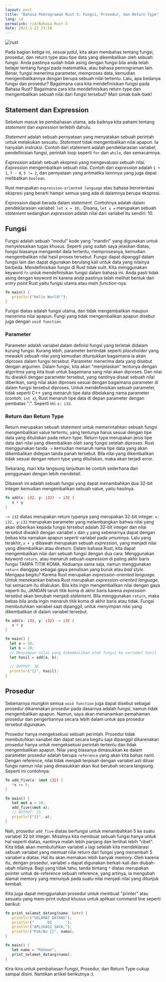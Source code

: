 ```yaml
---
layout: post
title: "Bahasa Pemrograman Rust 3: Fungsi, Prosedur, dan Return Type"
lang: id
permalink: /id/Bahasa-Rust-3
date: 2021-1-22 23:58
---
```


![rust]({{site.baseurl}}/images/rust-3.png)

Pada bagian ketiga ini, sesuai judul, kita akan membahas tentang fungsi, prosedur, dan return type atau tipe data yang dikembalikan oleh sebuah fungsi. 
Anda pastinya sudah tidak asing dengan fungsi bila anda telah belajar tentang fungsi pada matematika, atau bahasa pemrograman lain. Benar, fungsi menerima 
parameter, memproses data, kemudian mengembalikannya dengan berupa sebuah nilai tertentu. Lalu, apa bedanya fungsi dan prosedur? Bagaimana cara 
kita mendefinisikan fungsi pada Bahasa Rust? Bagaimana cara kita mendefinisikan return type dan mengembalikan sebuah nilai dari fungsi tersebut? Mari simak baik-baik!

## Statement dan Expression

Sebelum masuk ke pembahasan utama, ada baiknya kita pahami tentang *statement* dan *expression* terlebih dahulu.

*Statement* adalah sebuah pernyataan yang menyatakan sebuah perintah untuk melakukan sesuatu. *Statement* tidak mengembalikan nilai apapun. Ia hanyalah instruksi. 
Contoh dari statement adalah pendeklarasian variabel, pendefinisian fungsi, perintah loop seperti `for` dan `while`, dan semacamnya.

*Expression* adalah sebuah ekspresi yang mengevaluasi sebuah nilai. *Expression* mengembalikan sebuah nilai. Contoh dari *expression* adalah `1 + 1`, `7 - 4`, `5 != 2`, 
dan pernyataan yang aritmatika lainnnya yang juga dapat melibatkan `boolean`.

Rust merupakan `expression-oriented language` atau bahasa berorientasi ekspresi yang berarti hampir semua yang ada di dalamnya berupa ekspresi.

*Expression* dapat berada dalam *statement*. Contohnya adalah dalam pendeklarasian variabel: `let x = 10;`. Disana, `let x =` merupakan sebuah *statement* sedangkan 
*expression* adalah nilai dari variabel itu sendiri: 10.

## Fungsi

Fungsi adalah sebuah "modul" kode yang "mandiri" yang digunakan untuk menyelesaikan tugas khusus. Seperti yang sudah saya jelaskan diatas, fungsi biasanya 
mengambil data tertentu, memprosesnya, kemudian mengembalikan nilai hasil proses tersebut. Fungsi dapat dipanggil dalam fungsi lain dan dapat digunakan berulang 
kali untuk data yang nilainya berbeda. Mendefinisikan fungsi di Rust tidak sulit. Kita menggunakan keyword `fn` untuk mendefinisikan fungsi dalam bahasa ini. Anda 
pasti tidak asing dengan keyword ini karena anda pastinya telah melihat bentuk dari *entry point* Rust yaitu fungsi utama atau *main function*-nya.

```rust
fn main() {
   println!("Hello World!");
}
```

Fungsi diatas adalah fungsi utama, dan tidak mengembalikan maupun menerima nilai apapun. Fungi yang tidak mengembalikan apapun disebut juga dengan `void function`.

### Parameter

Parameter adalah variabel dalam definisi fungsi yang terletak didalam kurung fungsi. Kurang lebih, parameter bertindak seperti *placeholder* yang mewakili sebuah nilai 
yang kemudian ditunjukkan bagaimana ia akan diproses dalam fungsi tersebut. Parameter menerima data yang disebut dengan argumen. Dalam fungsi, kita akan "menjelaskan" 
tentunya dengan algoritma yang kita buat untuk bagaimana sang nilai akan diproses. Dan nilai itu diwakili dengan parameter tersebut, yang nantinya disaat sebuah nilai 
diberikan, sang nilai akan diproses sesuai dengan bagaimana parameter di dalam fungsi tersebut diproses. Untuk mendefinisikan sebuah parameter, tidak seperti C++ yang 
menaruh tipe data dibelakang nama parameter (contoh: `int x`), Rust menaruh tipe data di depan parameter dengan pembatas ":". Seperti ini: `x: i32`.

### Return dan Return Type

Return merupakan sebuah *statement* untuk memerintahkan sebuah fungsi mengembalikan value tertentu, yang tentunya harus sesuai dengan tipe data yang dituliskan pada return type. Return type merupakan jenis tipe data dari nilai yang dikembalikan oleh sang fungsi setelah diproses. Rust menggunakan tanda `->` kemudian menaruh 
nama tipe data yang akan dikembalikan didepan tanda panah tersebut. Bila nilai yang dikembalikan tidak sesuai dengan return type yang dituliskan, maka akan terjadi error.

Sekarang, mari kita langsung lanjutkan ke contoh sederhana dan penggunaan dengan lebih mendetail.

Dibawah ini adalah sebuah fungsi yang dapat menambahkan dua 32-bit integer kemudian mengembalikan sebuah value, yaitu hasilnya.

```rust
fn add(x: i32, y: i32) -> i32 {
   x + y
} 
```

`-> i32` diatas merupakan return typenya yang merupakan 32-bit integer. `x: i32, y:i32` merupakan parameter yang melambangkan bahwa nilai yang akan diberikan kepada fungsi tersebut 
adalah 32-bit integer dan nilai tersebut diwakili dengan variabel `x` dan `y` yang sebenarnya dapat dengan bebas kita namakan apapun seperti variabel pada umumnya. Lalu yang terakhir, 
`x + y` dibawah merupakan sebuah *expression*, yang menjadi nilai yang dikembalikan atau direturn. Dalam bahasa Rust, kita dapat mengembalikan nilai dari sebuah fungsi dengan dua cara: 
Menggunakan keyword `return`, atau menaruh sebuah *expression* di paling akhir baris fungsi TANPA TITIK KOMA. Keduanya sama saja, namun menggunakan `return` dianggap sebagai gaya penulisan yang buruk 
atau *bad style*. Mengapa begitu? Karena Rust merupakan *expression-oriented language*. Untuk menekankan bahwa Rust merupakan *expression-oriented language*, hal semacam itu dilakukan. 
Bila kita ingin mengembalikan nilai dengan gaya seperti itu, JANGAN taruh titik koma di akhir baris karena *expression* tersebut akan berubah menjadi *statement*. Bila menggunakan `return`, maka bebas 
bila anda ingin menaruh titik koma di akhir baris atau tidak. Fungsi membutuhkan variabel saat dipanggil, untuk menyimpan nilai yang dikembalikan di dalam variabel tersebut.

```rust
fn add(x: i32, y: i32) -> i32 {
   x + y
}

fn main() {
  let a = 10;
  let b = 20;
  // Menyimpan nilai yang dikembalikan oleh fungsi ke variabel hasil
  let hasil = add(a, b);
  
  // OUTPUT: 30
  println!("{}", hasil); 
}
```

## Prosedur

Sebenarnya mungkin semua `void function` juga dapat disebut sebagai prosedur dikarenakan prosedur pada dasarnya adalah fungsi, namun tidak mengembalikan apapun. 
Namun, saya akan menanamkan pemahaman prosedur dan pengertiannya secara lebih dalam untuk apa prosedur tersebut digunakan.

Prosedur hanya mengeksekusi sebuah perintah. Prosedur tidak membutuhkan variabel dan dapat secara begitu saja dipanggil dikarenakan prosedur hanya untuk mengeksekusi 
perintah tertentu dan tidak mengembalikan apapun. Nilai yang biasanya dimasukkan ke dalam parameter prosedur adalah berupa `reference` yang akan kita bahas nanti. Dengan 
reference, nilai tidak menjadi terpisah dengan variabel asli diluar fungsi namun nilai yang dimasukkan akan ikut berubah secara langsung. Seperti ini contohnya:

```rust
fn add_five(x: &mut i32) {
   *x += 5;
}

fn main() {
   let mut a = 10;
   add_five(&mut a);
   // OUTPUT: 15
   println!("{}", a);
}
```

Nah, prosedur `add_five` diatas berfungsi untuk menambahkan 5 ke suatu variabel 32 bit integer. Misalnya kita membuat sebuah fungsi hanya untuk hal seperti diatas, nantinya malah 
lebih panjang dan terlihat lebih "ribet". Kita tidak akan membutuhkan variabel `a` lagi setelah kita mendeklarasi sebuah variabel yang memuat nilai return dari fungsi yang menambah 5 
variabel a diatas. Hal itu akan memakan lebih banyak memory. Oleh karena itu, dengan prosedur, variabel `a` dapat digunakan berkali-kali dan diubah-ubah nilainya. Bagi yang tidak tahu, 
tanda bintang `*` diatas merupakan pointer untuk de-reference sebuah reference, yang artinya, ia mengubah alamat memory yang menunjuk pada suatu nilai menjadi nilai yang ditunjuk kembali.

Kita juga dapat menggunakan prosedur untuk membuat "printer" atau sesuatu yang mem-print output khusus untuk aplikasi command line seperti berikut: 

```rust
fn print_selamat_datang(nama: &str) {
   println!("SELAMAT DATANG");
   println!("      DI      ");
   println!("APLIKASI SAYA,");
   println!("Pak/Bu {}", nama);
}

fn main() {
   let nama = "Rahman";
   print_selamat_datang(nama);
}
```

Kira-kira untuk pembahasan Fungsi, Prosedur, dan Return Type cukup sampai disini. Nantikan artikel berikutnya :).
